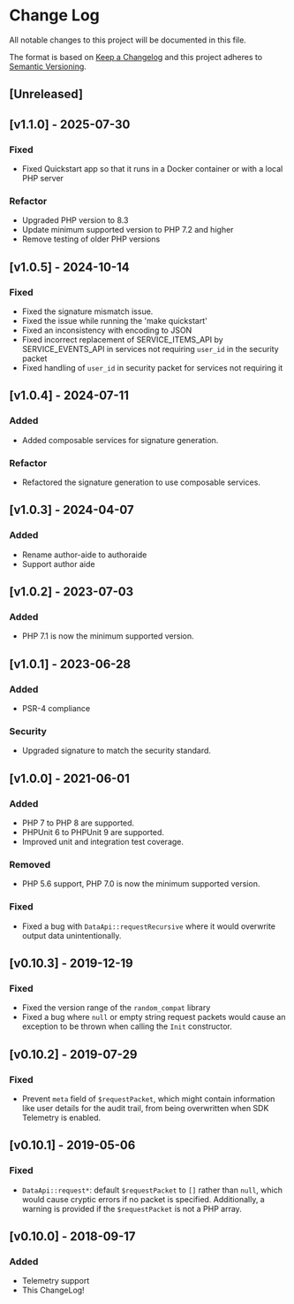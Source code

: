 # Change Log

All notable changes to this project will be documented in this file.

The format is based on [Keep a Changelog](http://keepachangelog.com/en/1.0.0/)
and this project adheres to [Semantic
Versioning](http://semver.org/spec/v2.0.0.html).

## [Unreleased]

## [v1.1.0] - 2025-07-30
### Fixed
- Fixed Quickstart app so that it runs in a Docker container or with a local PHP server

### Refactor
- Upgraded PHP version to 8.3
- Update minimum supported version to PHP 7.2 and higher
- Remove testing of older PHP versions

## [v1.0.5] - 2024-10-14
### Fixed
- Fixed the signature mismatch issue.
- Fixed the issue while running the 'make quickstart'
- Fixed an inconsistency with encoding to JSON
- Fixed incorrect replacement of SERVICE_ITEMS_API by SERVICE_EVENTS_API
  in services not requiring `user_id` in the security packet
- Fixed handling of `user_id` in security packet for services not
  requiring it

## [v1.0.4] - 2024-07-11
### Added
- Added composable services for signature generation.

### Refactor
- Refactored the signature generation to use composable services.

## [v1.0.3] - 2024-04-07
### Added
- Rename author-aide to authoraide
- Support author aide

## [v1.0.2] - 2023-07-03
### Added
- PHP 7.1 is now the minimum supported version.

## [v1.0.1] - 2023-06-28
### Added
- PSR-4 compliance

### Security
- Upgraded signature to match the security standard.

## [v1.0.0] - 2021-06-01
### Added
- PHP 7 to PHP 8 are supported.
- PHPUnit 6 to PHPUnit 9 are supported.
- Improved unit and integration test coverage.

### Removed
- PHP 5.6 support, PHP 7.0 is now the minimum supported version.

### Fixed
- Fixed a bug with `DataApi::requestRecursive` where it would overwrite output data unintentionally.

## [v0.10.3] - 2019-12-19
### Fixed
- Fixed the version range of the `random_compat` library
- Fixed a bug where `null` or empty string request packets would cause an exception to be thrown when calling the `Init` constructor.

## [v0.10.2] - 2019-07-29
### Fixed
- Prevent `meta` field of `$requestPacket`, which might contain information like user details for the audit trail, from being overwritten when SDK Telemetry is enabled.

## [v0.10.1] - 2019-05-06
### Fixed
- `DataApi::request*`: default `$requestPacket` to `[]` rather than `null`,
    which would cause cryptic errors if no packet is specified. Additionally, a
    warning is provided if the `$requestPacket` is not a PHP array.

## [v0.10.0] - 2018-09-17
### Added
- Telemetry support
- This ChangeLog!
